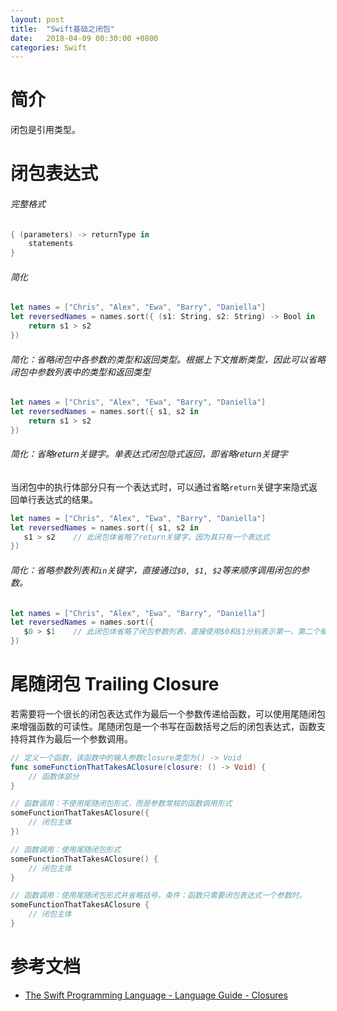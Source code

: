 ```yaml
---
layout: post
title:  "Swift基础之闭包"
date:   2018-04-09 00:30:00 +0800
categories: Swift
---
```

# 简介
闭包是引用类型。

# 闭包表达式
###### 完整格式
```swift
{ (parameters) -> returnType in
    statements
}
```
###### 简化
```swift
let names = ["Chris", "Alex", "Ewa", "Barry", "Daniella"]
let reversedNames = names.sort({ (s1: String, s2: String) -> Bool in
    return s1 > s2
})
```

###### 简化：省略闭包中各参数的类型和返回类型。根据上下文推断类型，因此可以省略闭包中参数列表中的类型和返回类型
```swift
let names = ["Chris", "Alex", "Ewa", "Barry", "Daniella"]
let reversedNames = names.sort({ s1, s2 in
    return s1 > s2
})
```

###### 简化：省略return关键字。单表达式闭包隐式返回，即省略return关键字
当闭包中的执行体部分只有一个表达式时，可以通过省略`return`关键字来隐式返回单行表达式的结果。
```swift
let names = ["Chris", "Alex", "Ewa", "Barry", "Daniella"]
let reversedNames = names.sort({ s1, s2 in
   s1 > s2    // 此闭包体省略了return关键字，因为其只有一个表达式
})
```

###### 简化：省略参数列表和`in`关键字，直接通过`$0, $1, $2`等来顺序调用闭包的参数。

```swift
let names = ["Chris", "Alex", "Ewa", "Barry", "Daniella"]
let reversedNames = names.sort({
   $0 > $1    // 此闭包体省略了闭包参数列表，直接使用$0和$1分别表示第一、第二个输入参数。
})
```

# 尾随闭包 Trailing Closure
若需要将一个很长的闭包表达式作为最后一个参数传递给函数，可以使用尾随闭包来增强函数的可读性。尾随闭包是一个书写在函数括号之后的闭包表达式，函数支持将其作为最后一个参数调用。
```swift
// 定义一个函数，该函数中的输入参数closure类型为() -> Void
func someFunctionThatTakesAClosure(closure: () -> Void) {
    // 函数体部分
}

// 函数调用：不使用尾随闭包形式，而是参数常规的函数调用形式
someFunctionThatTakesAClosure({
    // 闭包主体
})

// 函数调用：使用尾随闭包形式
someFunctionThatTakesAClosure() {
    // 闭包主体
}

// 函数调用：使用尾随闭包形式并省略括号。条件：函数只需要闭包表达式一个参数时。
someFunctionThatTakesAClosure {
    // 闭包主体
}
```

# 参考文档
- [The Swift Programming Language - Language Guide - Closures][swift-closures]

[swift-closures]: https://developer.apple.com/library/content/documentation/Swift/Conceptual/Swift_Programming_Language/Closures.html